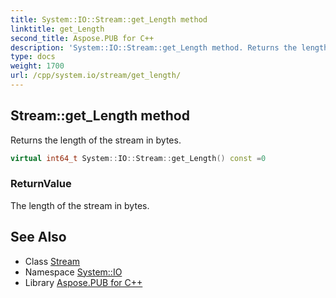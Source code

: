 ```yaml
---
title: System::IO::Stream::get_Length method
linktitle: get_Length
second_title: Aspose.PUB for C++
description: 'System::IO::Stream::get_Length method. Returns the length of the stream in bytes in C++.'
type: docs
weight: 1700
url: /cpp/system.io/stream/get_length/
---
```

## Stream::get_Length method


Returns the length of the stream in bytes.

```cpp
virtual int64_t System::IO::Stream::get_Length() const =0
```


### ReturnValue

The length of the stream in bytes.

## See Also

* Class [Stream](../)
* Namespace [System::IO](../../)
* Library [Aspose.PUB for C++](../../../)
